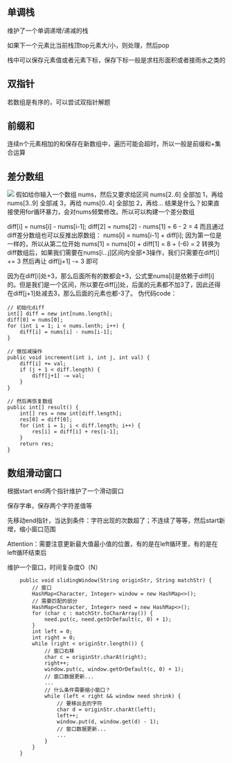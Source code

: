 ## 单调栈
维护了一个单调递增/递减的栈

如果下一个元素比当前栈顶top元素大/小，则处理，然后pop

栈中可以保存元素值或者元素下标，保存下标一般是求柱形面积或者接雨水之类的
## 双指针
若数组是有序的，可以尝试双指针解题
## 前缀和
连续n个元素相加的和保存在新数组中，遍历可能会超时，所以一般是前缀和+集合运算
## 差分数组
![](./images/1690602822636_image.png)
假如给你输入一个数组 nums，然后又要求给区间 nums[2..6] 全部加 1，再给 nums[3..9] 全部减 3，再给 nums[0..4] 全部加 2，再给...
结果是什么？如果直接使用for循环暴力，会对nums频繁修改。所以可以构建一个差分数组

diff[i] = nums[i] - nums[i-1];
diff[2] = nums[2] - nums[1] = 6 - 2 = 4
而且通过diff差分数组也可以反推出原数组：
nums[i] = nums[i-1] + diff[i];
因为第一位是一样的，所以从第二位开始
nums[1] = nums[0] + diff[1] = 8 + (-6) = 2
转换为diff数组后，如果我们需要在nums[i...j]区间内全部+3操作，我们只需要在diff[i] += 3
然后再让 diff[j+1] -= 3 即可

因为在diff[i]处+3，那么后面所有的数都会+3，公式里nums[i]是依赖于diff[i]的。但是我们是一个区间，所以要在diff[j]处，后面的元素都不加3了，因此还得在diff[j+1]处减去3，那么后面的元素也都-3了。
伪代码code：

```
// 初始化diff
int[] diff = new int[nums.length];
diff[0] = nums[0];
for (int i = 1; i < nums.lenth; i++) {
    diff[i] = nums[i] - nums[i-1];
}

// 做加减操作
public void increment(int i, int j, int val) {
    diff[i] += val;
    if (j + 1 < diff.length) {
        diff[j+1] -= val;
    }
}

// 然后再恢复数组
public int[] result() {
    int[] res = new int[diff.length];
    res[0] = diff[0];
    for (int i = 1; i < diff.length; i++) {
        res[i] = diff[i] + res[i-1];
    }
    return res;
}

```
## 数组滑动窗口
根据start end两个指针维护了一个滑动窗口

保存字串，保存两个字符差值等

先移动end指针，当达到条件：字符出现的次数超了；不连续了等等，然后start新增，缩小窗口范围

Attention：需要注意更新最大值最小值的位置，有的是在left循环里，有的是在left循环结束后

维护一个窗口，时间复杂度O（N）
```
    public void slidingWindow(String originStr, String matchStr) {
        // 窗口
        HashMap<Character, Integer> window = new HashMap<>();
        // 需要匹配的部分
        HashMap<Character, Integer> need = new HashMap<>();
        for (char c : matchStr.toCharArray()) {
            need.put(c, need.getOrDefault(c, 0) + 1);
        }
        int left = 0;
        int right = 0;
        while (right < originStr.length()) {
            // 窗口右移
            char c = originStr.charAt(right);
            right++;
            window.put(c, window.getOrDefault(c, 0) + 1);
            // 窗口数据更新...
            ...
            // 什么条件需要缩小窗口？
            while (left < right && window need shrink) {
                // 要移出去的字符
                char d = originStr.charAt(left);
                left++;
                window.put(d, window.get(d) - 1);
                // 窗口数据更新...
                ...
            }
        }
    }
```

